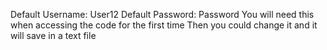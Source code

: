 Default Username: User12
Default Password: Password
You will need this when accessing the code for the first time
Then you could change it and it will save in a text file

